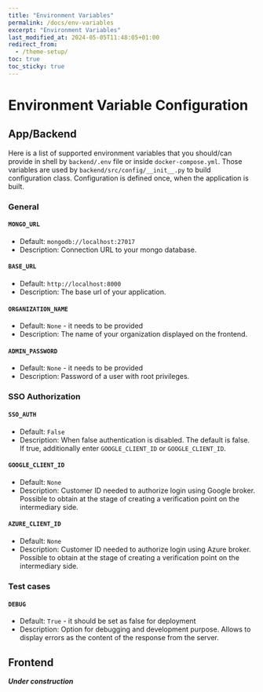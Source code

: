 ```yaml
---
title: "Environment Variables"
permalink: /docs/env-variables
excerpt: "Environment Variables"
last_modified_at: 2024-05-05T11:48:05+01:00
redirect_from:
  - /theme-setup/
toc: true
toc_sticky: true
---
```



# Environment Variable Configuration


## App/Backend


Here is a list of supported environment variables that you should/can provide in shell by `backend/.env` file or inside `docker-compose.yml`.
Those variables are used by `backend/src/config/__init__.py` to build configuration class. Configuration is defined once, when the application is built.


### General


#### `MONGO_URL`

- Default: `mongodb://localhost:27017`
- Description: Connection URL to your mongo database.


#### `BASE_URL`

- Default: `http://localhost:8000`
- Description: The base url of your application.

#### `ORGANIZATION_NAME`

- Default: `None` - it needs to be provided
- Description: The name of your organization displayed on the frontend.

#### `ADMIN_PASSWORD`

- Default: `None` - it needs to be provided
- Description: Password of a user with root privileges.


### SSO Authorization


#### `SSO_AUTH`

- Default: `False`
- Description: When false authentication is disabled. The default is false. If true, additionally enter `GOOGLE_CLIENT_ID` or `GOOGLE_CLIENT_ID`.

#### `GOOGLE_CLIENT_ID`

- Default: `None`
- Description: Customer ID needed to authorize login using Google broker. Possible to obtain at the stage of creating a verification point on the intermediary side.

#### `AZURE_CLIENT_ID`

- Default: `None`
- Description: Customer ID needed to authorize login using Azure broker. Possible to obtain at the stage of creating a verification point on the intermediary side.


### Test cases


#### `DEBUG`

- Default: `True` - it should be set as false for deployment
- Description: Option for debugging and development purpose. Allows to display errors as the content of the response from the server.


## Frontend

___Under construction___